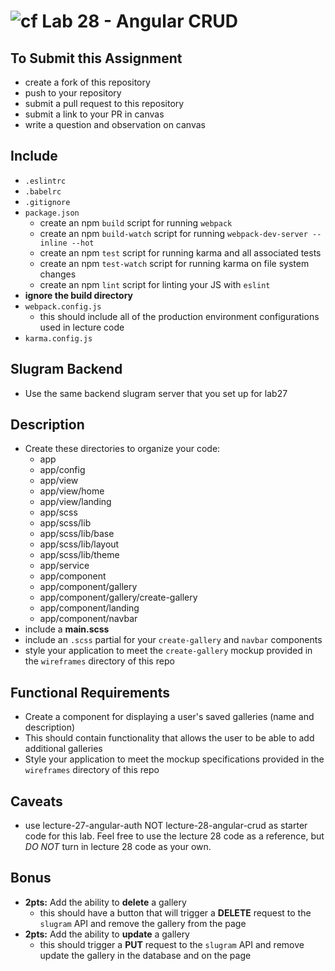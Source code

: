 ![cf](https://i.imgur.com/7v5ASc8.png) Lab 28 - Angular CRUD
======

## To Submit this Assignment
  * create a fork of this repository
  * push to your repository
  * submit a pull request to this repository
  * submit a link to your PR in canvas
  * write a question and observation on canvas

## Include
  * `.eslintrc`
  * `.babelrc`
  * `.gitignore`
  * `package.json`
    * create an npm `build` script for running `webpack`
    * create an npm `build-watch` script for running `webpack-dev-server --inline --hot`
    * create an npm `test` script for running karma and all associated tests
    * create an npm `test-watch` script for running karma on file system changes
    * create an npm `lint` script for linting your JS with `eslint`
  * **ignore the build directory**
  * `webpack.config.js`
    * this should include all of the production environment configurations used in lecture code
  * `karma.config.js`

## Slugram Backend
  * Use the same backend slugram server that you set up for lab27

## Description
  * Create these directories to organize your code:
    * app
    * app/config
    * app/view
    * app/view/home
    * app/view/landing
    * app/scss
    * app/scss/lib
    * app/scss/lib/base
    * app/scss/lib/layout
    * app/scss/lib/theme
    * app/service
    * app/component
    * app/component/gallery
    * app/component/gallery/create-gallery
    * app/component/landing
    * app/component/navbar
  * include a **main.scss**
  * include an `.scss` partial for your `create-gallery` and `navbar` components
  * style your application to meet the `create-gallery` mockup provided in the `wireframes` directory of this repo

## Functional Requirements
  * Create a component for displaying a user's
  saved galleries (name and description)
  * This should contain functionality that allows the user to be able to add additional galleries
  * Style your application to meet the mockup specifications provided in the `wireframes` directory of this repo

## Caveats
  * use lecture-27-angular-auth NOT lecture-28-angular-crud as starter code for this lab. Feel free to use the lecture 28 code as a reference, but *DO NOT* turn in lecture 28 code as your own.

## Bonus
  * **2pts:** Add the ability to **delete** a gallery
    * this should have a button that will trigger a **DELETE** request to the `slugram` API and remove the gallery from the page
  * **2pts:** Add the ability to **update** a gallery
    * this should trigger a **PUT** request to the `slugram` API and remove update the gallery in the database and on the page
